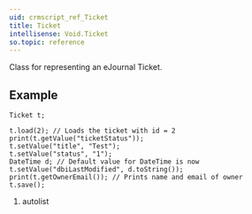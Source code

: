 ```yaml
---
uid: crmscript_ref_Ticket
title: Ticket
intellisense: Void.Ticket
so.topic: reference
---
```



Class for representing an eJournal Ticket.




## Example


    Ticket t;
    
    t.load(2); // Loads the ticket with id = 2
    print(t.getValue("ticketStatus"));
    t.setValue("title", "Test");
    t.setValue("status", "1");
    DateTime d; // Default value for DateTime is now
    t.setValue("dbiLastModified", d.toString());
    print(t.getOwnerEmail()); // Prints name and email of owner
    t.save();




1. autolist

